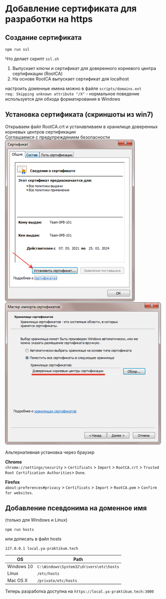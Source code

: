 # Добавление сертификата для разработки на https

## Создание сертификата

```
npm run ssl
```

Что делает скрипт `ssl.sh`

1. Выпускает ключи и сертификат для доверенного корневого центра сертификации (RootCA)
2. На основе RootCA выпускает сертификат для localhost

настроить доменные имена можно в файле `scripts/domains.ext`  
`req: Skipping unknown attribute "/X"` - нормальное поведение используется для обхода форматирования в Windows

## Установка сертификата (скриншоты из win7)

Открываем файл RootCA.crt и устанавливаем в хранилище доверенных корневых центров сертификации  
Соглашаемся с предупреждением безопасности  
![](./media/crt-0.png)
![](./media/crt-1.png)

Альтернативная установка через браузер

**Chrome**  
`chrome://settings/security` > `Certificats` > `Import` > `RootCA.crt` > `Trusted Root Certification Authorities`> `Done`.

**Firefox**  
`about:preferences#privacy` > `Certificats` > `Import` > `RootCA.pem` > `Confirm for websites`.

## Добавление псевдонима на доменное имя

(только для Windows и Linux)

```
npm run hosts
```

или дописать в файл hosts

```
127.0.0.1 local.ya-praktikum.tech
```

| OS         | Path                                    |
| ---------- | --------------------------------------- |
| Windows 10 | `C:\Windows\System32\drivers\etc\hosts` |
| Linux      | `/etc/hosts`                            |
| Mac OS X   | `/private/etc/hosts`                    |

Теперь разработка доступна на `https://local.ya-praktikum.tech:3000`

